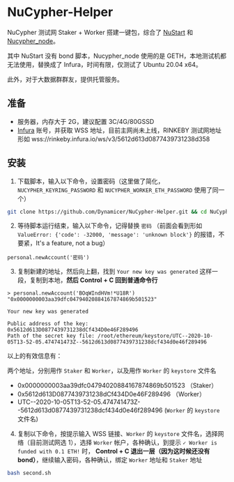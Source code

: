 # NuCypher-Helper

NuCypher 测试网 Staker + Worker 搭建一键包，综合了 [NuStart](https://github.com/Achi101/NuStart) 和 [Nucypher_node](https://gitee.com/beny1234/nucypher_node)。

其中 NuStart 没有 bond 脚本，Nucypher_node 使用的是 GETH，本地测试机都无法使用，替换成了 Infura，时间有限，仅测试了 Ubuntu 20.04 x64。

此外，对于大数据群群友，提供托管服务。

## 准备

- 服务器，内存大于 2G，建议配置 3C/4G/80GSSD
- [Infura](https://infura.io/) 账号，并获取 WSS 地址，目前主网尚未上线，RINKEBY 测试网地址形如 wss://rinkeby.infura.io/ws/v3/5612d613d0877439731238d358

## 安装

1. 下载脚本，输入以下命令，设置密码（这里做了简化，`NUCYPHER_KEYRING_PASSWORD` 和 `NUCYPHER_WORKER_ETH_PASSWORD` 使用了同一个）

```bash
git clone https://github.com/Dynamicer/NuCypher-Helper.git && cd NuCypher-Helper && bash first.sh
```

2. 等待脚本运行结束，输入以下命令，记得替换 `密码` （前面会看到形如 `ValueError: {'code': -32000, 'message': 'unknown block'}` 的报错，不要紧，It's a feature, not a bug）

```
personal.newAccount('密码')
```

3. 复制新建的地址，然后向上翻，找到 `Your new key was generated` 这样一段，复制到本地，**然后 Control + C 回到普通命令行**

```
> personal.newAccount('BOqWIndHVm!*U18R')
"0x0000000003aa39dfc04794020884167874869b501523"

Your new key was generated

Public address of the key:   0x5612d613D0877439731238dCf434D0e46F289496
Path of the secret key file: /root/ethereum/keystore/UTC--2020-10-05T13-52-05.474741473Z--5612d613d0877439731238dcf434d0e46f289496
```

以上的有效信息有：

两个地址，分别用作 `Staker` 和 `Worker`，以及用作 `Worker` 的 `keystore` 文件名

- 0x0000000003aa39dfc04794020884167874869b501523 （Staker）
- 0x5612d613D0877439731238dCf434D0e46F289496 （Worker）
- UTC--2020-10-05T13-52-05.474741473Z--5612d613d0877439731238dcf434d0e46f289496 (`Worker` 的 `keystore` 文件名)

4. 复制以下命令，按提示输入 WSS 链接、`Worker` 的 `keystore` 文件名，选择网络（目前测试网选 1），选择 `Worker` 帐户，各种确认，到提示 `✓ Worker is funded with 0.1 ETH!` 时， **Control + C 退出一层（因为这时候还没有 bond）**，继续输入密码，各种确认，绑定 `Worker` 地址和 `Staker` 地址

```bash
bash second.sh
```
